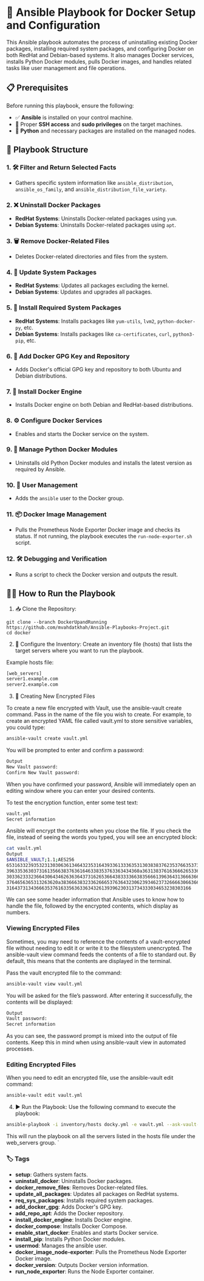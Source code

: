 # 🚀 Ansible Playbook for Docker Setup and Configuration

This Ansible playbook automates the process of uninstalling existing Docker packages, installing required system packages, and configuring Docker on both RedHat and Debian-based systems. It also manages Docker services, installs Python Docker modules, pulls Docker images, and handles related tasks like user management and file operations.

## 📋 Prerequisites

Before running this playbook, ensure the following:

- ✅ **Ansible** is installed on your control machine.
- 🔑 Proper **SSH access** and **sudo privileges** on the target machines.
- 🐍 **Python** and necessary packages are installed on the managed nodes.

## 📂 Playbook Structure

### 1. 🛠️ Filter and Return Selected Facts
- Gathers specific system information like `ansible_distribution`, `ansible_os_family`, and `ansible_distribution_file_variety`.

### 2. ❌ Uninstall Docker Packages
- **RedHat Systems**: Uninstalls Docker-related packages using `yum`.
- **Debian Systems**: Uninstalls Docker-related packages using `apt`.

### 3. 🗑️ Remove Docker-Related Files
- Deletes Docker-related directories and files from the system.

### 4. 🔄 Update System Packages
- **RedHat Systems**: Updates all packages excluding the kernel.
- **Debian Systems**: Updates and upgrades all packages.

### 5. 🧰 Install Required System Packages
- **RedHat Systems**: Installs packages like `yum-utils`, `lvm2`, `python-docker-py`, etc.
- **Debian Systems**: Installs packages like `ca-certificates`, `curl`, `python3-pip`, etc.

### 6. 🔑 Add Docker GPG Key and Repository
- Adds Docker's official GPG key and repository to both Ubuntu and Debian distributions.

### 7. 🐳 Install Docker Engine
- Installs Docker engine on both Debian and RedHat-based distributions.

### 8. ⚙️ Configure Docker Services
- Enables and starts the Docker service on the system.

### 9. 🐍 Manage Python Docker Modules
- Uninstalls old Python Docker modules and installs the latest version as required by Ansible.

### 10. 👤 User Management
- Adds the `ansible` user to the Docker group.

### 11. 📦 Docker Image Management
- Pulls the Prometheus Node Exporter Docker image and checks its status. If not running, the playbook executes the `run-node-exporter.sh` script.

### 12. 🛠️ Debugging and Verification
- Runs a script to check the Docker version and outputs the result.


## 🚀🔥 How to Run the Playbook
1. 📥 Clone the Repository:
```bahs
git clone --branch DockerUpandRunning https://github.com/mvahdatkhah/Ansible-Playbooks-Project.git
cd docker
```

2. 📝 Configure the Inventory: Create an inventory file (hosts) that lists the target servers where you want to run the playbook.

Example hosts file:
```bash
[web_servers]
server1.example.com
server2.example.com
```
3. 🔐 Creating New Encrypted Files

To create a new file encrypted with Vault, use the ansible-vault create command. Pass in the name of the file you wish to create. For example, to create an encrypted YAML file called vault.yml to store sensitive variables, you could type:
```bash
ansible-vault create vault.yml
```
You will be prompted to enter and confirm a password:

```bash
Output
New Vault password: 
Confirm New Vault password:
```

When you have confirmed your password, Ansible will immediately open an editing window where you can enter your desired contents.

To test the encryption function, enter some test text:
```bash
vault.yml
Secret information
```

Ansible will encrypt the contents when you close the file. If you check the file, instead of seeing the words you typed, you will see an encrypted block:
```bash
cat vault.yml
Output
$ANSIBLE_VAULT;1.1;AES256
65316332393532313030636134643235316439336133363531303838376235376635373430336333
3963353630373161356638376361646338353763363434360a363138376163666265336433633664
30336233323664306434626363643731626536643833336638356661396364313666366231616261
3764656365313263620a383666383233626665376364323062393462373266663066366536306163
31643731343666353761633563633634326139396230313734333034653238303166
```
We can see some header information that Ansible uses to know how to handle the file, followed by the encrypted contents, which display as numbers.

### Viewing Encrypted Files
Sometimes, you may need to reference the contents of a vault-encrypted file without needing to edit it or write it to the filesystem unencrypted. The ansible-vault view command feeds the contents of a file to standard out. By default, this means that the contents are displayed in the terminal.

Pass the vault encrypted file to the command:
```bash
ansible-vault view vault.yml
```
You will be asked for the file’s password. After entering it successfully, the contents will be displayed:

```bash
Output
Vault password:
Secret information
```
As you can see, the password prompt is mixed into the output of file contents. Keep this in mind when using ansible-vault view in automated processes.

### Editing Encrypted Files
When you need to edit an encrypted file, use the ansible-vault edit command:

```bash
ansible-vault edit vault.yml
```
4. ▶️ Run the Playbook: Use the following command to execute the playbook:

```bash
ansible-playbook -i inventory/hosts docky.yml -e vault.yml --ask-vault-pass
```

This will run the playbook on all the servers listed in the hosts file under the web_servers group.
`

### 🏷️ Tags

- **setup**: Gathers system facts.
- **uninstall_docker**: Uninstalls Docker packages.
- **docker_remove_files**: Removes Docker-related files.
- **update_all_packages**: Updates all packages on RedHat systems.
- **req_sys_packages**: Installs required system packages.
- **add_docker_gpg**: Adds Docker's GPG key.
- **add_repo_apt**: Adds the Docker repository.
- **install_docker_engine**: Installs Docker engine.
- **docker_compose**: Installs Docker Compose.
- **enable_start_docker**: Enables and starts Docker service.
- **install_pip**: Installs Python Docker modules.
- **usermod**: Manages the ansible user.
- **docker_image_node-exporter**: Pulls the Prometheus Node Exporter Docker image.
- **docker_version**: Outputs Docker version information.
- **run_node_exporter**: Runs the Node Exporter container.
